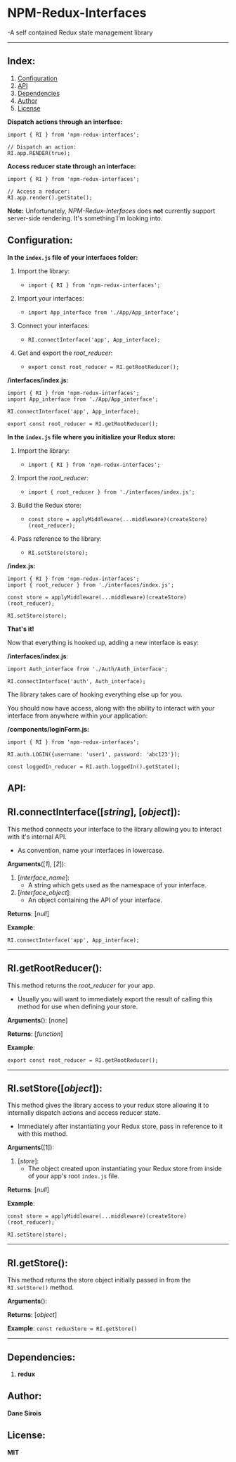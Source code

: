 # NPM-Redux-Interfaces 
-A self contained Redux state management library

***
## Index:
1. [Configuration](#configuration)
2. [API](#api)
3. [Dependencies](#dependencies)
4. [Author](#author)
5. [License](#license)

**Dispatch actions through an interface:**
```
import { RI } from 'npm-redux-interfaces';

// Dispatch an action:
RI.app.RENDER(true);
```

**Access reducer state through an interface:**
```
import { RI } from 'npm-redux-interfaces';

// Access a reducer:
RI.app.render().getState();
```

**Note:**
Unfortunately, *NPM-Redux-Interfaces* does **not** currently support server-side rendering. It's something I'm looking into.

## Configuration:

**In the `index.js` file of your interfaces folder:**

1. Import the library:

    - `import { RI } from 'npm-redux-interfaces';`
    
2. Import your interfaces:

    - `import App_interface from './App/App_interface';`
    
3. Connect your interfaces:

    - `RI.connectInterface('app', App_interface);`
    
4. Get and export the *root_reducer*:

    - `export const root_reducer = RI.getRootReducer();`
    
**/interfaces/index.js:**
```
import { RI } from 'npm-redux-interfaces';
import App_interface from './App/App_interface';

RI.connectInterface('app', App_interface);

export const root_reducer = RI.getRootReducer();
```

**In the `index.js` file where you initialize your Redux store:**

1. Import the library:

    - `import { RI } from 'npm-redux-interfaces';`
    
2. Import the *root_reducer*:

    - `import { root_reducer } from './interfaces/index.js';`
    
3. Build the Redux store:

    - `const store = applyMiddleware(...middleware)(createStore)(root_reducer);`
    
4. Pass reference to the library:

    - `RI.setStore(store);`

**/index.js:**
```
import { RI } from 'npm-redux-interfaces';
import { root_reducer } from './interfaces/index.js';

const store = applyMiddleware(...middleware)(createStore)(root_reducer);

RI.setStore(store);
```

**That's it!**

Now that everything is hooked up, adding a new interface is easy:

**/interfaces/index.js**:
```
import Auth_interface from './Auth/Auth_interface';

RI.connectInterface('auth', Auth_interface);
```

The library takes care of hooking everything else up for you.

You should now have access, along with the ability to interact with your interface from anywhere within your application:

**/components/loginForm.js:**
```
import { RI } from 'npm-redux-interfaces';

RI.auth.LOGIN({username: 'user1', password: 'abc123'});

const loggedIn_reducer = RI.auth.loggedIn().getState();
```

## API:
## RI.connectInterface([*string*], [*object*]):
This method connects your interface to the library allowing you to interact with it's internal API.
- As convention, name your interfaces in lowercase.

**Arguments**([*1*], [*2*]):
 
1. [*interface_name*]:
    - A string which gets used as the namespace of your interface.
2. [*interface_object*]:
    - An object containing the API of your interface.

**Returns**: [*null*]

**Example**:
```
RI.connectInterface('app', App_interface);
```

***
## RI.getRootReducer():
This method returns the *root_reducer* for your app.
- Usually you will want to immediately export the result of calling this method for use when defining your store.

**Arguments**(): [none]

**Returns**: [*function*]

**Example**:
```
export const root_reducer = RI.getRootReducer();
```

***
## RI.setStore([*object*]):
This method gives the library access to your redux store allowing it to internally dispatch actions and access reducer state.
- Immediately after instantiating your Redux store, pass in reference to it with this method.

**Arguments**([1]):
1. [*store*]:
    - The object created upon instantiating your Redux store from inside of your app's root `index.js` file.

**Returns**: [*null*]

**Example**:
```
const store = applyMiddleware(...middleware)(createStore)(root_reducer);`

RI.setStore(store);
```
***
## RI.getStore():
This method returns the store object initially passed in from the `RI.setStore()` method.

**Arguments**():

**Returns**: [*object*]

**Example**:
`const reduxStore = RI.getStore()`

***
## Dependencies:
1. **redux**

## Author:
**Dane Sirois**

## License:
**MIT**
